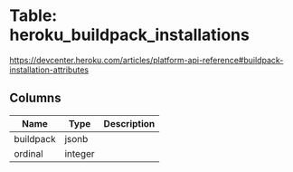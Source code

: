 
# Table: heroku_buildpack_installations
https://devcenter.heroku.com/articles/platform-api-reference#buildpack-installation-attributes
## Columns
| Name        | Type           | Description  |
| ------------- | ------------- | -----  |
|buildpack|jsonb||
|ordinal|integer||
